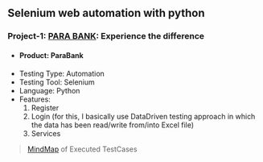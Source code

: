 ## Selenium web automation with python

### Project-1: [PARA BANK](https://parabank.parasoft.com/parabank/index.htm): Experience the difference
- #### Product: ParaBank
- Testing Type: Automation
- Testing Tool: Selenium
- Language: Python
- Features:
  1. Register
  2. Login (for this, I basically use DataDriven testing approach in which the data has been read/write from/into Excel file)
  3. Services

> [MindMap](https://drive.google.com/file/d/1Smb6vgGSYfLg4OoUP0gdZ0z5l9egGHGG/view) of Executed TestCases 
        
